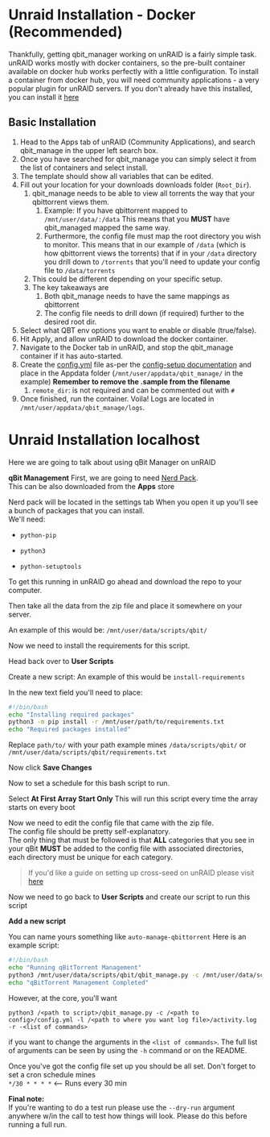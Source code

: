 
# Unraid Installation - Docker (Recommended)
Thankfully, getting qbit_manager working on unRAID is a fairly simple task. unRAID works mostly with docker containers, so the pre-built container available on docker hub works perfectly with a little configuration. To install a container from docker hub, you will need community applications - a very popular plugin for unRAID servers. If you don't already have this installed, you can install it [here](https://forums.unraid.net/topic/38582-plug-in-community-applications/)

## Basic Installation
1. Head to the Apps tab of unRAID (Community Applications), and search qbit_manage in the upper left search box. 
2. Once you have searched for qbit_manage you can simply select it from the list of containers and select install.
3. The template should show all variables that can be edited.
4. Fill out your location for your downloads downloads folder (`Root_Dir`).
   1. qbit_manage needs to be able to view all torrents the way that your qbittorrent views them. 
      1. Example: If you have qbittorrent mapped to `/mnt/user/data/:/data` This means that you **MUST** have qbit_managed mapped the same way.
      2. Furthermore, the config file must map the root directory you wish to monitor. This means that in our example of `/data` (which is how qbittorrent views the torrents) that if in your `/data` directory you drill down to `/torrents` that you'll need to update your config file to `/data/torrents`
   2. This could be different depending on your specific setup.
   3. The key takeaways are 
      1. Both qbit_manage needs to have the same mappings as qbittorrent
      2. The config file needs to drill down (if required) further to the desired root dir.
5. Select what QBT env options you want to enable or disable (true/false).
6. Hit Apply, and allow unRAID to download the docker container.
7. Navigate to the Docker tab in unRAID, and stop the qbit_manage container if it has auto-started.
8.  Create the [config.yml](https://github.com/StuffAnThings/qbit_manage/blob/master/config/config.yml.sample) file as-per the [config-setup documentation](https://github.com/StuffAnThings/qbit_manage/wiki/Config-Setup) and place in the Appdata folder (`/mnt/user/appdata/qbit_manage/` in the example) **Remember to remove the .sample from the filename**
    1.  `remote_dir`: is not required and can be commented out with `#` 
9.  Once finished, run the container. Voila! Logs are located in `/mnt/user/appdata/qbit_manage/logs`.
# Unraid Installation localhost
Here we are going to talk about using qBit Manager on unRAID

**qBit Management**
First, we are going to need [Nerd Pack](https://forums.unraid.net/topic/35866-unraid-6-nerdpack-cli-tools-iftop-iotop-screen-kbd-etc/). <br>
This can be also downloaded from the **Apps** store

Nerd pack will be located in the settings tab
When you open it up you'll see a bunch of packages that you can install. <br> We'll need:

* `python-pip`

* `python3`

* `python-setuptools`

To get this running in unRAID go ahead and download the repo to your computer. 

Then take all the data from the zip file and place it somewhere on your server.

An example of this would be: `/mnt/user/data/scripts/qbit/`

Now we need to install the requirements for this script. 

Head back over to **User Scripts**

Create a new script: An example of this would be `install-requirements`

In the new text field you'll need to place:
```bash
#!/bin/bash
echo "Installing required packages"
python3 -m pip install -r /mnt/user/path/to/requirements.txt 
echo "Required packages installed"
```
Replace `path/to/` with your path example mines `/data/scripts/qbit/` or `/mnt/user/data/scripts/qbit/requirements.txt`

Now click **Save Changes**

Now to set a schedule for this bash script to run. 

Select **At First Array Start Only** This will run this script every time the array starts on every boot

Now we need to edit the config file that came with the zip file.
<br>The config file should be pretty self-explanatory. 
<br>The only thing that must be followed is that **ALL** categories that you see in your qBit **MUST** be added to the config file with associated directories, each directory must be unique for each category.

> If you'd like a guide on setting up cross-seed on unRAID please visit [here](https://github.com/Drazzilb08/cross-seed-guide)
  
Now we need to go back to **User Scripts** and create our script to run this script

**Add a new script**

  You can name yours something like `auto-manage-qbittorrent`
  Here is an example script:
  ```bash
  #!/bin/bash
echo "Running qBitTorrent Management"
python3 /mnt/user/data/scripts/qbit/qbit_manage.py -c /mnt/user/data/scripts/qbit/config.yml -l /mnt/user/data/scripts/qbit/activity.log -r -<list of commands>
echo "qBitTorrent Management Completed"
```
However, at the core, you'll want 
```
python3 /<path to script>/qbit_manage.py -c /<path to config>/config.yml -l /<path to where you want log file>/activity.log -r -<list of commands>
```
if you want to change the arguments in the `<list of commands>`. The full list of arguments can be seen by using the `-h` command or on the README.

  
  Once you've got the config file set up you should be all set. 
  Don't forget to set a cron schedule mines <br>`*/30 * * * *` <-- Runs every 30 min
  
**Final note:**<br>
If you're wanting to do a test run please use the `--dry-run` argument anywhere w/in the call to test how things will look. Please do this before running a full run.
